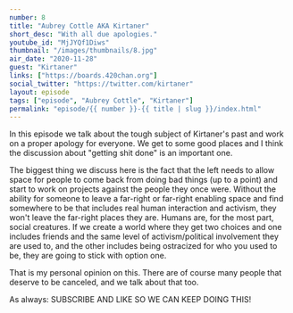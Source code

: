 ```yaml
---
number: 8
title: "Aubrey Cottle AKA Kirtaner"
short_desc: "With all due apologies."
youtube_id: "MjJYQf1Diws"
thumbnail: "/images/thumbnails/8.jpg"
air_date: "2020-11-28"
guest: "Kirtaner"
links: ["https://boards.420chan.org"]
social_twitter: "https://twitter.com/kirtaner"
layout: episode
tags: ["episode", "Aubrey Cottle", "Kirtaner"]
permalink: "episode/{{ number }}-{{ title | slug }}/index.html"
---
```


In this episode we talk about the tough subject of Kirtaner's past and work on a proper apology for everyone. We get to some good places and I think the discussion about "getting shit done" is an important one.

The biggest thing we discuss here is the fact that the left needs to allow space for people to come back from doing bad things (up to a point) and start to work on projects against the people they once were. Without the ability for someone to leave a far-right or far-right enabling space and find somewhere to be that includes real human interaction and activism, they won't leave the far-right places they are. Humans are, for the most part, social creatures. If we create a world where they get two choices and one includes friends and the same level of activism/political involvement they are used to, and the other includes being ostracized for who you used to be, they are going to stick with option one.

That is my personal opinion on this. There are of course many people that deserve to be canceled, and we talk about that too.

As always: SUBSCRIBE AND LIKE SO WE CAN KEEP DOING THIS!

